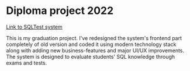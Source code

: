 # Diploma project 2022

[Link to SQLTest system](https://sqltest.abonent.plus/)

This is my graduation project. I've redesigned the system's frontend part completely of old version and coded it using modern technology stack along with adding new business-features and major UI/UX improvements.
The system is designed to evaluate students' SQL knowledge through exams and tests. 

